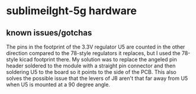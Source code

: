 # sublimeilght-5g hardware

## known issues/gotchas

The pins in the footprint of the 3.3V regulator U5 are counted in the other direction compared to the 78-style regulators it replaces, but I used the 78-style kicad footprint there.
My solution was to replace the angeled pin header soldered to the module with a straight pin connector and then soldering U5 to the board so it points to the side of the PCB.
This also solves the possible issue that the levers of J8 aren't that far away from U5 when U5 is mounted at a 90 degree angle.

